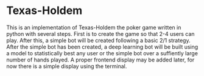 # Texas-Holdem
This is an implementation of Texas-Holdem the poker game written in python with several steps. First is to create the game so that 2-4 users can play. After this, a simple bot will be created following a basic 2/1 strategy. After the simple bot has been created, a deep learning bot will be built using a model to statistically best any user or the simple bot over a suffiently large number of hands played. A proper frontend display may be added later, for now there is a simple display using the terminal.
